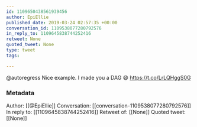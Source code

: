 ```yaml
---
id: 1109650438561939456
author: EpiEllie
published_date: 2019-03-24 02:57:35 +00:00
conversation_id: 1109538077280792576
in_reply_to: 1109645838744252416
retweet: None
quoted_tweet: None
type: tweet
tags:

---
```


@autoregress Nice example. I made you a DAG 😄 https://t.co/LrLQHggS0G

### Metadata

Author: [[@EpiEllie]]
Conversation: [[conversation-1109538077280792576]]
In reply to: [[1109645838744252416]]
Retweet of: [[None]]
Quoted tweet: [[None]]
